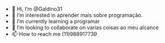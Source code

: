 - 👋 Hi, I’m @Galdino31
- 👀 I’m interested in aprender mais sobre programação.
- 🌱 I’m currently learning a programar
- 💞️ I’m looking to collaborate on varias coisas ao meu alcance 
- 📫 How to reach me (11)988917739

<!---
Galdino31/Galdino31 is a ✨ special ✨ repository because its `README.md` (this file) appears on your GitHub profile.
You can click the Preview link to take a look at your changes.
--->
